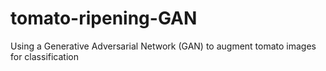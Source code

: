 # tomato-ripening-GAN
Using a Generative Adversarial Network (GAN) to augment tomato images for classification
